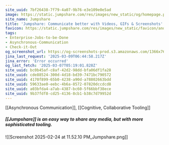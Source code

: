 ```yaml
---
site_uuid: 7bf26438-7f79-4a07-9b76-e3e109e0e5ad
image: https://static.jumpshare.com/res/images/new_static/og/homepage.png
site_name: Jumpshare
title: 'Jumpshare: Communicate better with Videos, GIFs & Screenshots'
favicon: https://static.jumpshare.com/res/images/new_static/favicon/android-icon-192x192.png
tags:
- Enterprise-Jobs-to-be-Done
- Asynchronous-Communication
- Check-it-Out
og_screenshot_url: https://og-screenshots-prod.s3.amazonaws.com/1366x768/80/false/844df42efb9ecc1bdda48b735b1cbb6d8ecd910bb490c81b80c1d4fe183e8110.jpeg
jina_last_request: '2025-03-09T06:44:58.217Z'
jina_error: 'Error occurred'
og_last_fetch: '2025-03-07T05:19:01.828Z'
site_uuid: bc0b45af-c8af-42d2-98dd-bfa06df1fa28
site_uuid: cde88524-300d-4d18-bd39-7471bc790572
site_uuid: 4170f899-65b0-4238-a90d-a78802663bdd
site_uuid: 59633ae0-eebc-4b6a-8572-07820dccdcd8
site_uuid: a03bfda4-a7ab-4387-bc60-5f66bbf38ece
site_uuid: 9b37fdf8-cd25-4136-8cb1-b38c7d79952d
---
```

[[Asynchronous Communication]], [[Cognitive, Collaborative Tooling]]
##### [[Jumpshare]] is an easy way to share any media, but with more sophisticated tooling.
![[Screenshot 2025-02-24 at 11.52.10 PM_Jumpshare.png]]
